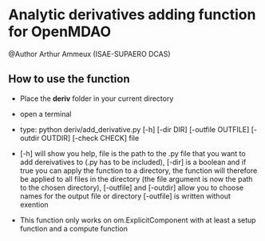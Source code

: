 # Analytic derivatives adding function for OpenMDAO

@Author Arthur Ammeux (ISAE-SUPAERO DCAS)

## How to use the function

- Place the __deriv__ folder in your current directory

- open a terminal

- type: python deriv/add_derivative.py [-h] [-dir DIR] [-outfile OUTFILE] [-outdir OUTDIR] [-check CHECK] file

- [-h] will show you help, file is the path to the .py file that you want to add dereivatives to (.py has to be included), [-dir] is a boolean and if true you can apply the function to a directory, the function will therefore be applied to all files in the directory (the file argument is now the path to the chosen directory), [-outfile] and [-outdir] allow you to choose names for the output file or directory [-outfile] is written without exention

- This function only works on om.ExplicitComponent with at least a setup function and a compute function 
